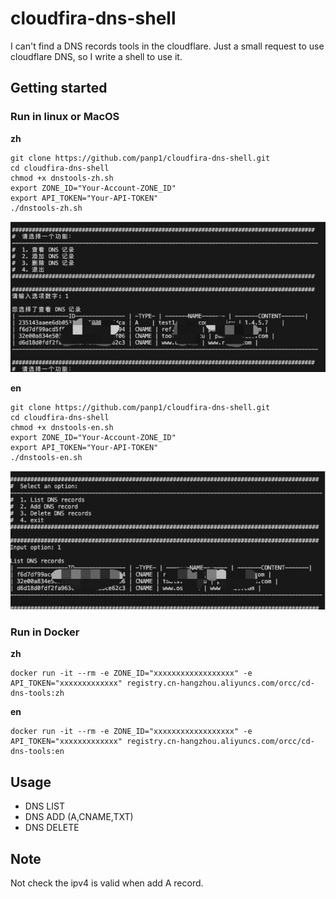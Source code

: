 # cloudfira-dns-shell

I can't find a DNS records tools in the cloudflare. 
Just a small request to use cloudflare DNS, so I write a shell to use it.



## Getting started

### Run in linux or MacOS

**zh**
```
git clone https://github.com/panp1/cloudfira-dns-shell.git
cd cloudfira-dns-shell
chmod +x dnstools-zh.sh
export ZONE_ID="Your-Account-ZONE_ID"
export API_TOKEN="Your-API-TOKEN"
./dnstools-zh.sh
```
![](./image/zh.jpg)

**en**
```
git clone https://github.com/panp1/cloudfira-dns-shell.git
cd cloudfira-dns-shell
chmod +x dnstools-en.sh
export ZONE_ID="Your-Account-ZONE_ID"
export API_TOKEN="Your-API-TOKEN"
./dnstools-en.sh
```

![](./image/en.jpg)

### Run in Docker
**zh**
```
docker run -it --rm -e ZONE_ID="xxxxxxxxxxxxxxxxxx" -e API_TOKEN="xxxxxxxxxxxxx" registry.cn-hangzhou.aliyuncs.com/orcc/cd-dns-tools:zh
```

**en**
```
docker run -it --rm -e ZONE_ID="xxxxxxxxxxxxxxxxxx" -e API_TOKEN="xxxxxxxxxxxxx" registry.cn-hangzhou.aliyuncs.com/orcc/cd-dns-tools:en
```



## Usage
-  DNS LIST
-  DNS ADD (A,CNAME,TXT)
-  DNS DELETE


## Note 
Not check the ipv4 is valid when add A record.
